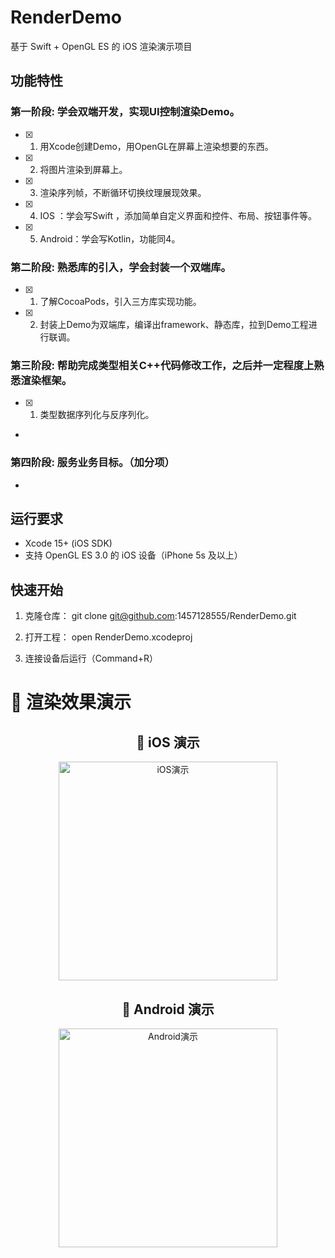 # RenderDemo

基于 Swift + OpenGL ES 的 iOS 渲染演示项目

## 功能特性

### 第一阶段: 学会双端开发，实现UI控制渲染Demo。
- [x] 1. 用Xcode创建Demo，用OpenGL在屏幕上渲染想要的东西。
- [x] 2. 将图片渲染到屏幕上。
- [x] 3. 渲染序列帧，不断循环切换纹理展现效果。
- [x] 4. IOS    ：学会写Swift ，添加简单自定义界面和控件、布局、按钮事件等。
- [x] 5. Android：学会写Kotlin，功能同4。

### 第二阶段: 熟悉库的引入，学会封装一个双端库。
- [x] 1. 了解CocoaPods，引入三方库实现功能。
- [x] 2. 封装上Demo为双端库，编译出framework、静态库，拉到Demo工程进行联调。

### 第三阶段: 帮助完成类型相关C++代码修改工作，之后并一定程度上熟悉渲染框架。
- [x] 1. 类型数据序列化与反序列化。
- 

### 第四阶段: 服务业务目标。（加分项）
- 


## 运行要求
- Xcode 15+ (iOS SDK)
- 支持 OpenGL ES 3.0 的 iOS 设备（iPhone 5s 及以上）

## 快速开始
1. 克隆仓库：
   git clone git@github.com:1457128555/RenderDemo.git

2. 打开工程：
    open RenderDemo.xcodeproj

3. 连接设备后运行（Command+R）

# 🎥 渲染效果演示

<div align="center">

## 📱 iOS 演示
<img src="Docs/Screenshots/IOSRenderDemo.gif" alt="iOS演示" width="350">

## 🤖 Android 演示  
<img src="Docs/Screenshots/AndroidRenderDemo.gif" alt="Android演示" width="350">

</div>